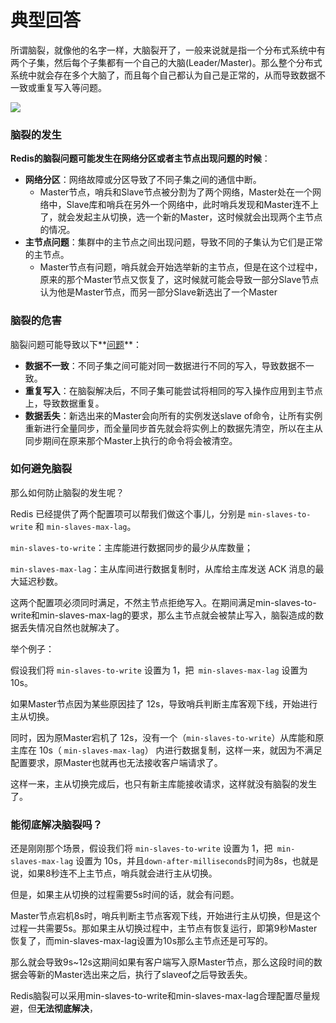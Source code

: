 # 典型回答


所谓脑裂，就像他的名字一样，大脑裂开了，一般来说就是指一个分布式系统中有两个子集，然后每个子集都有一个自己的大脑(Leader/Master)。那么整个分布式系统中就会存在多个大脑了，而且每个自己都认为自己是正常的，从而导致数据不一致或重复写入等问题。



![](https://cdn.nlark.com/yuque/0/2023/png/5378072/1692426824335-79c87ce7-0bf8-4141-986d-2c93e689d4ac.png)

### 脑裂的发生


**Redis的脑裂问题可能发生在网络分区或者主节点出现问题的时候**：



+ **网络分区**：网络故障或分区导致了不同子集之间的通信中断。
    - Master节点，哨兵和Slave节点被分割为了两个网络，Master处在一个网络中，Slave库和哨兵在另外一个网络中，此时哨兵发现和Master连不上了，就会发起主从切换，选一个新的Master，这时候就会出现两个主节点的情况。
+ **主节点问题**：集群中的主节点之间出现问题，导致不同的子集认为它们是正常的主节点。
    - Master节点有问题，哨兵就会开始选举新的主节点，但是在这个过程中，原来的那个Master节点又恢复了，这时候就可能会导致一部分Slave节点认为他是Master节点，而另一部分Slave新选出了一个Master



### 脑裂的危害
脑裂问题可能导致以下**<u>问题</u>**：

+ **数据不一致**：不同子集之间可能对同一数据进行不同的写入，导致数据不一致。
+ **重复写入**：在脑裂解决后，不同子集可能尝试将相同的写入操作应用到主节点上，导致数据重复。
+ **数据丢失**：新选出来的Master会向所有的实例发送slave of命令，让所有实例重新进行全量同步，而全量同步首先就会将实例上的数据先清空，所以在主从同步期间在原来那个Master上执行的命令将会被清空。

### 
### 如何避免脑裂
那么如何防止脑裂的发生呢？



Redis 已经提供了两个配置项可以帮我们做这个事儿，分别是 `min-slaves-to-write` 和 `min-slaves-max-lag`。



`min-slaves-to-write`：主库能进行数据同步的最少从库数量；

`min-slaves-max-lag`：主从库间进行数据复制时，从库给主库发送 ACK 消息的最大延迟秒数。



这两个配置项必须同时满足，不然主节点拒绝写入。在期间满足min-slaves-to-write和min-slaves-max-lag的要求，那么主节点就会被禁止写入，脑裂造成的数据丢失情况自然也就解决了。



举个例子：



假设我们将 `min-slaves-to-write` 设置为 1，把` min-slaves-max-lag` 设置为 10s。



如果Master节点因为某些原因挂了 12s，导致哨兵判断主库客观下线，开始进行主从切换。



同时，因为原Master宕机了 12s，没有一个（`min-slaves-to-write`）从库能和原主库在 10s（ `min-slaves-max-lag`） 内进行数据复制，这样一来，就因为不满足配置要求，原Master也就再也无法接收客户端请求了。



这样一来，主从切换完成后，也只有新主库能接收请求，这样就没有脑裂的发生了。



### 能彻底解决脑裂吗？


还是刚刚那个场景，假设我们将 `min-slaves-to-write` 设置为 1，把` min-slaves-max-lag` 设置为 10s，并且`down-after-milliseconds`时间为8s，也就是说，如果8秒连不上主节点，哨兵就会进行主从切换。



但是，如果主从切换的过程需要5s时间的话，就会有问题。



Master节点宕机8s时，哨兵判断主节点客观下线，开始进行主从切换，但是这个过程一共需要5s。那如果主从切换过程中，主节点有恢复运行，即第9秒Master恢复了，而min-slaves-max-lag设置为10s那么主节点还是可写的。



那么就会导致9s~12s这期间如果有客户端写入原Master节点，那么这段时间的数据会等新的Master选出来之后，执行了slaveof之后导致丢失。



Redis脑裂可以采用min-slaves-to-write和min-slaves-max-lag合理配置尽量规避，但**无法彻底解决**，

